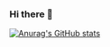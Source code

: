 ### Hi there 👋

[![Anurag's GitHub stats](https://github-readme-stats.vercel.app/api?username=vasilevzhivko&theme=radical)](https://github.com/anuraghazra/github-readme-stats)

<!--
**vasilevzhivko/vasilevzhivko** is a ✨ _special_ ✨ repository because its `README.md` (this file) appears on your GitHub profile.

Here are some ideas to get you started:

- 🔭 I’m currently working on ...
- 🌱 I’m currently learning ...
- 👯 I’m looking to collaborate on ...
- 🤔 I’m looking for help with ...
- 💬 Ask me about ...
- 📫 How to reach me: ...
- 😄 Pronouns: ...
- ⚡ Fun fact: ...
-->
